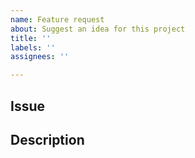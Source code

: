 ```yaml
---
name: Feature request
about: Suggest an idea for this project
title: ''
labels: ''
assignees: ''

---
```


## Issue 

## Description
